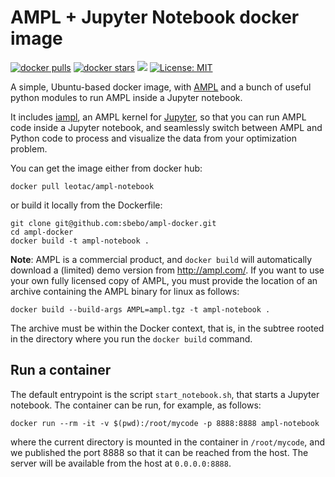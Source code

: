# AMPL + Jupyter Notebook docker image

[![docker pulls](https://img.shields.io/docker/pulls/leotac/ampl-notebook.svg)](https://hub.docker.com/r/leotac/ampl-notebook/) [![docker stars](https://img.shields.io/docker/stars/leotac/ampl-notebook.svg)](https://hub.docker.com/r/leotac/ampl-notebook/) [![](https://images.microbadger.com/badges/image/leotac/ampl-notebook.svg)](https://microbadger.com/images/jupyter/base-notebook "jupyter/base-notebook image metadata") [![License: MIT](https://img.shields.io/badge/License-MIT-yellow.svg)](https://opensource.org/licenses/MIT)

A simple, Ubuntu-based docker image, with [AMPL](http://ampl.com/) and a bunch of useful python modules to run AMPL inside a Jupyter notebook.

It includes [iampl](https://github.com/vitaut/iampl), an AMPL kernel for [Jupyter](http://jupyter.org/), so that you can run AMPL code 
inside a Jupyter notebook, and seamlessly switch between AMPL and Python code to process and visualize the data from your optimization problem.

You can get the image either from docker hub:
    
    docker pull leotac/ampl-notebook

or build it locally from the Dockerfile:

    git clone git@github.com:sbebo/ampl-docker.git
    cd ampl-docker
    docker build -t ampl-notebook .

**Note**: AMPL is a commercial product, and `docker build` will automatically download a (limited) demo version from http://ampl.com/.
If you want to use your own fully licensed copy of AMPL, you must provide the location of an archive containing the AMPL binary for linux as follows:
    
    docker build --build-args AMPL=ampl.tgz -t ampl-notebook .

The archive must be within the Docker context, that is, in the subtree rooted in the directory where you run the `docker build` command.

## Run a container

The default entrypoint is the script `start_notebook.sh`, that starts a Jupyter notebook. The container can be run, for example, as follows:

    docker run --rm -it -v $(pwd):/root/mycode -p 8888:8888 ampl-notebook

where the current directory is mounted in the container in `/root/mycode`, and we published the port 8888 so that it can be reached from the host. The server will be available from the host at `0.0.0.0:8888`.
